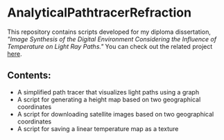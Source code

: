 # AnalyticalPathtracerRefraction  

This repository contains scripts developed for my diploma dissertation, *"Image Synthesis of the Digital Environment Considering the Influence of Temperature on Light Ray Paths."* You can check out the related project [here](https://github.com/ReasonPsycho/UnrealEngineSkyAtmosphere-Mirage).  

## Contents:  
- A simplified path tracer that visualizes light paths using a graph  
- A script for generating a height map based on two geographical coordinates
- A script for downloading satellite images based on two geographical coordinates  
- A script for saving a linear temperature map as a texture  
